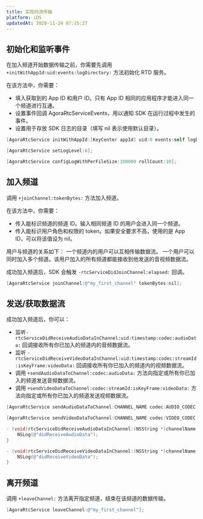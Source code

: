 ```yaml
---
title: 实现码流传输
platform: iOS
updatedAt: 2020-11-24 07:15:27
---
```


## 初始化和监听事件

在加入频道开始数据传输之前，你需要先调用 `+initWithAppId:uid:events:logDirectory:` 方法初始化 RTD 服务。

在该方法中，你需要：

- 填入获取到的 App ID 和用户 ID。只有 App ID 相同的应用程序才能进入同一个频道进行互通。
- 设置事件回调 AgoraRtcServiceEvents，用以通知 SDK 在运行过程中发生的事件。
- 设置用于存放 SDK 日志的目录（填写 nil 表示使用默认目录）。

```objective-c
[AgoraRtcService initWithAppId:[KeyCenter appId] uid:0 events:self logDirectory:nil];

[AgoraRtcService setLogLevel:6];

[AgoraRtcService configLogWithPerFileSize:100000 rollCount:10];
```

## 加入频道

调用 `+joinChannel:tokenBytes:` 方法加入频道。

在该方法中，你需要：

- 传入能标识频道的频道 ID。输入相同频道 ID 的用户会进入同一个频道。
- 传入能标识用户角色和权限的 token。如果安全要求不高，使用的是 App ID，可以将该值设为 nil。

用户与频道的关系如下：
一个频道内的用户可以互相传输数据流。
一个用户可以同时加入多个频道。该用户加入的所有频道都能接收到他发送的音视频数据流。

成功加入频道后，SDK 会触发 `-rtcServiceDidJoinChannel:elapsed:` 回调。

```objective-c
[AgoraRtcService joinChannel:@"my_first_channel" tokenBytes:nil];
```

## 发送/获取数据流

成功加入频道后，你可以：

- 监听`-rtcServiceDidReceiveAudioDataInChannel:uid:timestamp:codec:audioData:` 回调接收所有你已加入的频道内的音频数据流。
- 监听 `-rtcServiceDidReceiveVideoDataInChannel:uid:timestamp:codec:streamId:isKeyFrame:videoData:` 回调接收所有你已加入的频道内的视频数据流。
- 调用 `+sendAudioDataToChannel:codec:audioData:` 方法向指定或所有你已加入的频道发送音频数据流。
- 调用 `+sendVideoDataToChannel:codec:streamId:isKeyFrame:videoData:` 方法向指定或所有你已加入的频道发送视频数据流。

```objective-c
[AgoraRtcService sendAudioDataToChannel:CHANNEL_NAME codec:AUDIO_CODEC audioData:data];

[AgoraRtcService sendVideoDataToChannel:CHANNEL_NAME codec:VIDEO_CODEC  streamId:VIDEO_STREAM_ID isKeyFrame:shouldBeKey videoData:data];

- (void)rtcServiceDidReceiveAudioDataInChannel:(NSString *)channelName uid:(uint32_t)uid timestamp:(uint16_t)timestamp codec:(uint8_t)codec audioData:(NSData *)audioData {
    NSLog(@"didReceiveAudioData");
}

- (void)rtcServiceDidReceiveVideoDataInChannel:(NSString *)channelName uid:(uint32_t)uid timestamp:(uint16_t)timestamp codec:(uint8_t)codec streamId:(uint8_t)streamId isKeyFrame:(BOOL)isKeyFrame videoData:(NSData *)videoData {
    NSLog(@"didReceiveVideoData");
}

```

## 离开频道

调用 `+leaveChannel:` 方法离开指定频道，结束在该频道的数据传输。

```objective-c
[AgoraRtcService leaveChannel:@"my_first_channel"];
```
